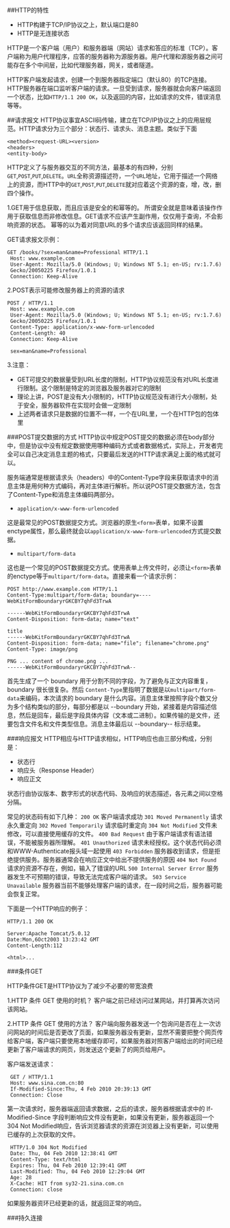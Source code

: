 ##HTTP的特性
* HTTP构建于TCP/IP协议之上，默认端口是80
* HTTP是无连接状态

HTTP是一个客户端（用户）和服务器端（网站）请求和答应的标准（TCP）。客户端称为用户代理程序，应答的服务器称为源服务器。用户代理和源服务器之间可能存在多个中间层，比如代理服务器，网关，或者隧道。

HTTP客户端发起请求，创建一个到服务器指定端口（默认80）的TCP连接。HTTP服务器在端口监听客户端的请求。一旦受到请求，服务器就会向客户端返回一个状态，比如`HTTP/1.1 200 OK`，以及返回的内容，比如请求的文件，错误消息等等。

##请求报文
HTTP协议事宜ASCII码传输，建立在TCP/IP协议之上的应用层规范。HTTP请求分为三个部分：状态行、请求头、消息主题。类似于下面

```
<method><request-URL><version>
<headers>
<entity-body>
```

HTTP定义了与服务器交互的不同方法，最基本的有四种，分别`GET`,`POST`,`PUT`,`DELETE`。`URL`全称资源描述符，一个`URL`地址，它用于描述一个网络上的资源，而HTTP中的`GET`,`POST`,`PUT`,`DELETE`就对应着这个资源的查，增，改，删四个操作。

1.GET用于信息获取，而且应该是安全的和幂等的。
所谓安全就是意味着该操作作用于获取信息而非修改信息。GET请求不应该产生副作用，仅仅用于查询，不会影响资源的状态。
幂等的以为着对同意URL的多个请求应该返回同样的结果。

GET请求报文示例：

```
GET /books/?sex=man&name=Professional HTTP/1.1
 Host: www.example.com
 User-Agent: Mozilla/5.0 (Windows; U; Windows NT 5.1; en-US; rv:1.7.6)
 Gecko/20050225 Firefox/1.0.1
 Connection: Keep-Alive
```

2.POST表示可能修改服务器上的资源的请求

```
POST / HTTP/1.1
 Host: www.example.com
 User-Agent: Mozilla/5.0 (Windows; U; Windows NT 5.1; en-US; rv:1.7.6)
 Gecko/20050225 Firefox/1.0.1
 Content-Type: application/x-www-form-urlencoded
 Content-Length: 40
 Connection: Keep-Alive

 sex=man&name=Professional  
```

3.注意：

* GET可提交的数据量受到URL长度的限制，HTTP协议规范没有对URL长度进行限制。这个限制是特定的浏览器及服务器对它的限制
* 理论上讲，POST是没有大小限制的，HTTP协议规范没有进行大小限制，处于安全，服务器软件在实现时会做一定限制
* 上述两者请求只是数据的位置不一样，一个在URL里，一个在HTTP包的包体里

###POST提交数据的方式
HTTP协议中规定POST提交的数据必须在body部分中，但是协议中没有规定数据使用哪种编码方式或者数据格式，实际上，开发者完全可以自己决定消息主题的格式，只要最后发送的HTTP请求满足上面的格式就可以。

服务端通常是根据请求头（headers）中的Content-Type字段来获取请求中的消息主体是用何种方式编码，再对主体进行解析。所以说POST提交数据方法，包含了Content-Type和消息主体编码两部分。

* `application/x-www-form-urlencoded`

这是最常见的POST数据提交方式。浏览器的原生`<form>`表单，如果不设置enctype属性，那么最终就会以`application/x-www-form-urlencoded`方式提交数据。

* `multipart/form-data`

这也是一个常见的POST数据提交方式。使用表单上传文件时，必须让`<form>`表单的enctype等于`multipart/form-data`。直接来看一个请求示例：

```
POST http://www.example.com HTTP/1.1
Content-Type:multipart/form-data; boundary=----WebKitFormBoundaryrGKCBY7qhFd3TrwA

------WebKitFormBoundaryrGKCBY7qhFd3TrwA
Content-Disposition: form-data; name="text"

title
------WebKitFormBoundaryrGKCBY7qhFd3TrwA
Content-Disposition: form-data; name="file"; filename="chrome.png"
Content-Type: image/png

PNG ... content of chrome.png ...
------WebKitFormBoundaryrGKCBY7qhFd3TrwA--
```

首先生成了一个 boundary 用于分割不同的字段，为了避免与正文内容重复，boundary 很长很复杂。然后 `Content-Type`里指明了数据是以`multipart/form-data`来编码，本次请求的 boundary 是什么内容。消息主体里按照字段个数又分为多个结构类似的部分，每部分都是以 --boundary 开始，紧接着是内容描述信息，然后是回车，最后是字段具体内容（文本或二进制）。如果传输的是文件，还要包含文件名和文件类型信息。消息主体最后以 --boundary-- 标示结束。

###响应报文
HTTP相应与HTTP请求相似，HTTP响应也由三部分构成，分别是：

* 状态行
* 响应头（Response Header）
* 响应正文

状态行由协议版本、数字形式的状态代码、及响应的状态描述，各元素之间以空格分隔。

常见的状态码有如下几种：
`200 OK` 客户端请求成功
`301 Moved Permanently` 请求永久重定向
`302 Moved Temporarily` 请求临时重定向
`304 Not Modified` 文件未修改，可以直接使用缓存的文件。
`400 Bad Request` 由于客户端请求有语法错误，不能被服务器所理解。
`401 Unauthorized` 请求未经授权。这个状态代码必须和WWW-Authenticate报头域一起使用
`403 Forbidden` 服务器收到请求，但是拒绝提供服务。服务器通常会在响应正文中给出不提供服务的原因
`404 Not Found` 请求的资源不存在，例如，输入了错误的URL
`500 Internal Server Error` 服务器发生不可预期的错误，导致无法完成客户端的请求。
`503 Service Unavailable` 服务器当前不能够处理客户端的请求，在一段时间之后，服务器可能会恢复正常。

下面是一个HTTP响应的例子：

```
HTTP/1.1 200 OK

Server:Apache Tomcat/5.0.12
Date:Mon,6Oct2003 13:23:42 GMT
Content-Length:112

<html>...
```

###条件GET

HTTP条件GET是HTTP协议为了减少不必要的带宽浪费

1.HTTP 条件 GET 使用的时机？
客户端之前已经访问过某网站，并打算再次访问该网站。

2.HTTP 条件 GET 使用的方法？
客户端向服务器发送一个包询问是否在上一次访问网站的时间后是否更改了页面，如果服务器没有更新，显然不需要把整个网页传给客户端，客户端只要使用本地缓存即可，如果服务器对照客户端给出的时间已经更新了客户端请求的网页，则发送这个更新了的网页给用户。

客户端发送请求：

```
 GET / HTTP/1.1  
 Host: www.sina.com.cn:80  
 If-Modified-Since:Thu, 4 Feb 2010 20:39:13 GMT  
 Connection: Close  
```
第一次请求时，服务器端返回请求数据，之后的请求，服务器根据请求中的 If-Modified-Since 字段判断响应文件没有更新，如果没有更新，服务器返回一个 304 Not Modified响应，告诉浏览器请求的资源在浏览器上没有更新，可以使用已缓存的上次获取的文件。

```
 HTTP/1.0 304 Not Modified  
 Date: Thu, 04 Feb 2010 12:38:41 GMT  
 Content-Type: text/html  
 Expires: Thu, 04 Feb 2010 12:39:41 GMT  
 Last-Modified: Thu, 04 Feb 2010 12:29:04 GMT  
 Age: 28  
 X-Cache: HIT from sy32-21.sina.com.cn  
 Connection: close 
```
如果服务器资环已经更新的话，就返回正常的响应。


###持久连接






